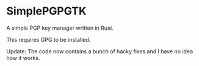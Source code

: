 # SimplePGPGTK
A simple PGP key manager written in Rust. 

This requires GPG to be installed.

Update: The code now contains a bunch of hacky fixes and I have no idea how it works. 
